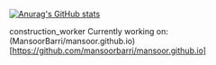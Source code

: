 [![Anurag's GitHub stats](https://github-readme-stats.vercel.app/api?username=MansoorBarri&show_icons=true&theme=dark)](https://github.com/anuraghazra/github-readme-stats)

construction_worker Currently working on: 
(MansoorBarri/mansoor.github.io)[https://github.com/mansoorbarri/mansoor.github.io]
